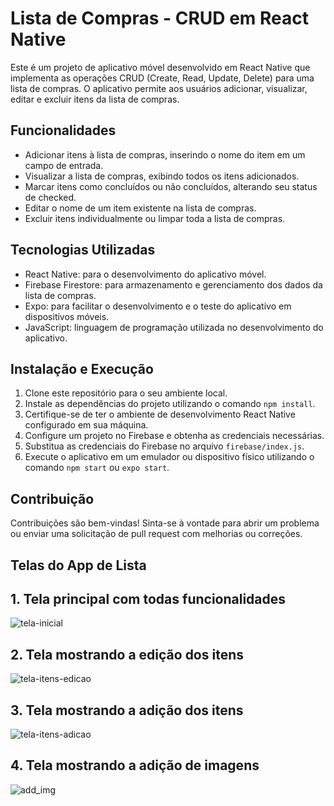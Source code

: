 # Lista de Compras - CRUD em React Native

Este é um projeto de aplicativo móvel desenvolvido em React Native que implementa as operações CRUD (Create, Read, Update, Delete) para uma lista de compras. O aplicativo permite aos usuários adicionar, visualizar, editar e excluir itens da lista de compras.

## Funcionalidades

- Adicionar itens à lista de compras, inserindo o nome do item em um campo de entrada.
- Visualizar a lista de compras, exibindo todos os itens adicionados.
- Marcar itens como concluídos ou não concluídos, alterando seu status de checked.
- Editar o nome de um item existente na lista de compras.
- Excluir itens individualmente ou limpar toda a lista de compras.

## Tecnologias Utilizadas

- React Native: para o desenvolvimento do aplicativo móvel.
- Firebase Firestore: para armazenamento e gerenciamento dos dados da lista de compras.
- Expo: para facilitar o desenvolvimento e o teste do aplicativo em dispositivos móveis.
- JavaScript: linguagem de programação utilizada no desenvolvimento do aplicativo.

## Instalação e Execução

1. Clone este repositório para o seu ambiente local.
2. Instale as dependências do projeto utilizando o comando `npm install`.
3. Certifique-se de ter o ambiente de desenvolvimento React Native configurado em sua máquina.
4. Configure um projeto no Firebase e obtenha as credenciais necessárias.
5. Substitua as credenciais do Firebase no arquivo `firebase/index.js`.
6. Execute o aplicativo em um emulador ou dispositivo físico utilizando o comando `npm start` ou `expo start`.

## Contribuição

Contribuições são bem-vindas! Sinta-se à vontade para abrir um problema ou enviar uma solicitação de pull request com melhorias ou correções.

## Telas do App de Lista

## 1. Tela principal com todas funcionalidades
![tela-inicial](https://github.com/NotedSilva/Crud-React-Native/assets/119432493/a176e4ca-1c83-4342-8e32-a5949a2078d6)

## 2. Tela mostrando a edição dos itens
![tela-itens-edicao](https://github.com/NotedSilva/Crud-React-Native/assets/119432493/62783e8c-aa78-437e-8865-c02ec346d78a)

## 3. Tela mostrando a adição dos itens
![tela-itens-adicao](https://github.com/NotedSilva/Crud-React-Native/assets/119432493/b2c30d3f-f3c5-4c6b-97bf-bb1c24dc6f77)

## 4. Tela mostrando a adição de imagens
![add_img](https://github.com/NotedSilva/Crud-React-Native/assets/119432493/47e7c5be-5bbe-4be7-982d-c2affc4a9384)


